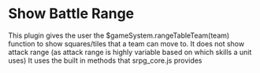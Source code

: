 # Show Battle Range

This plugin gives the user the $gameSystem.rangeTableTeam(team) function to show squares/tiles that a team can move to. 
It does not show attack range (as attack range is highly variable based on which skills a unit uses)
It uses the built in methods that srpg_core.js provides

